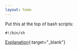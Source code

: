 ```yaml
---
layout: home
---
```


Put this at the top of bash scripts:

```
#!/bin/sh
```

[Explanation](https://dirask.com/posts/Bash-correct-header-bin-sh-create-simple-bin-sh-shell-script-with-sh-code-example-MDgX5p){:target="_blank"}
